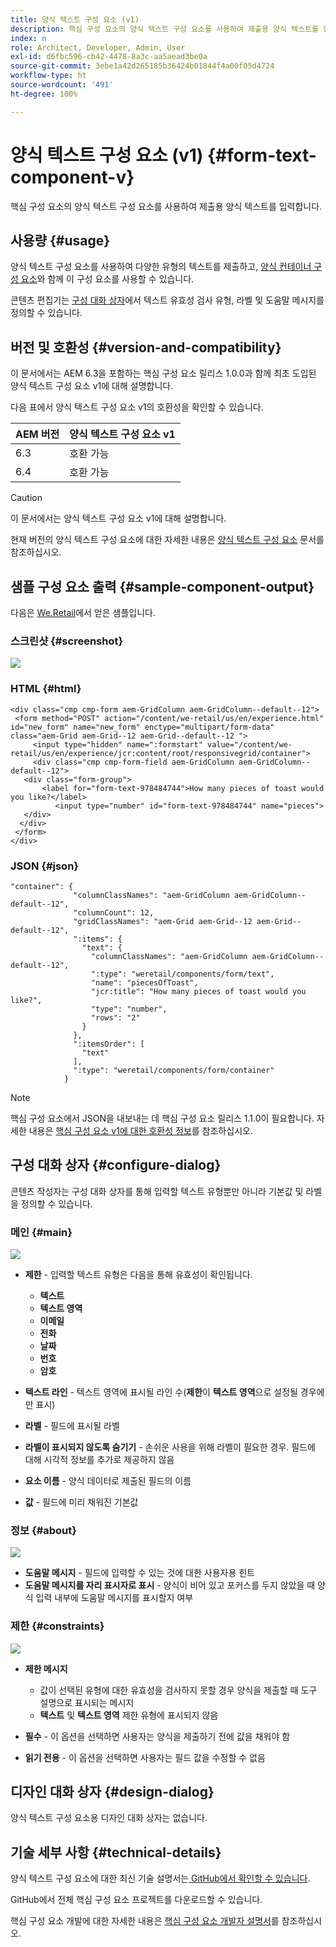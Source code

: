 ```yaml
---
title: 양식 텍스트 구성 요소 (v1)
description: 핵심 구성 요소의 양식 텍스트 구성 요소를 사용하여 제출용 양식 텍스트를 입력합니다.
index: n
role: Architect, Developer, Admin, User
exl-id: d6fbc596-cb42-4478-8a3c-aa5aead3be0a
source-git-commit: 3ebe1a42d265185b36424b01844f4a00f05d4724
workflow-type: ht
source-wordcount: '491'
ht-degree: 100%

---
```


# 양식 텍스트 구성 요소 (v1) {#form-text-component-v}

핵심 구성 요소의 양식 텍스트 구성 요소를 사용하여 제출용 양식 텍스트를 입력합니다.

## 사용량 {#usage}

양식 텍스트 구성 요소를 사용하여 다양한 유형의 텍스트를 제출하고, [양식 컨테이너 구성 요소](form-container-v1.md)와 함께 이 구성 요소를 사용할 수 있습니다.

콘텐츠 편집기는 [구성 대화 상자](#configure-dialog)에서 텍스트 유효성 검사 유형, 라벨 및 도움말 메시지를 정의할 수 있습니다.

## 버전 및 호환성 {#version-and-compatibility}

이 문서에서는 AEM 6.3을 포함하는 핵심 구성 요소 릴리스 1.0.0과 함께 최초 도입된 양식 텍스트 구성 요소 v1에 대해 설명합니다.

다음 표에서 양식 텍스트 구성 요소 v1의 호환성을 확인할 수 있습니다.

| AEM 버전 | 양식 텍스트 구성 요소 v1 |
|--- |--- |
| 6.3 | 호환 가능 |
| 6.4 | 호환 가능 |

>[!CAUTION]
>
>이 문서에서는 양식 텍스트 구성 요소 v1에 대해 설명합니다.
>
>현재 버전의 양식 텍스트 구성 요소에 대한 자세한 내용은 [양식 텍스트 구성 요소](/help/components/forms/form-text.md) 문서를 참조하십시오.

## 샘플 구성 요소 출력 {#sample-component-output}

다음은 [We.Retail](https://helpx.adobe.com/kr/experience-manager/6-4/sites/developing/using/we-retail.html)에서 얻은 샘플입니다.

### 스크린샷 {#screenshot}

![](/help/assets/chlimage_1-22.png)

### HTML {#html}

```
<div class="cmp cmp-form aem-GridColumn aem-GridColumn--default--12">
 <form method="POST" action="/content/we-retail/us/en/experience.html" id="new_form" name="new_form" enctype="multipart/form-data" class="aem-Grid aem-Grid--12 aem-Grid--default--12 ">
     <input type="hidden" name=":formstart" value="/content/we-retail/us/en/experience/jcr:content/root/responsivegrid/container">
     <div class="cmp cmp-form-field aem-GridColumn aem-GridColumn--default--12">
   <div class="form-group">
       <label for="form-text-978484744">How many pieces of toast would you like?</label>
          <input type="number" id="form-text-978484744" name="pieces">
   </div>
  </div>
 </form>
</div>
```

### JSON {#json}

```
"container": {
              "columnClassNames": "aem-GridColumn aem-GridColumn--default--12",
              "columnCount": 12,
              "gridClassNames": "aem-Grid aem-Grid--12 aem-Grid--default--12",
              ":items": {
                "text": {
                  "columnClassNames": "aem-GridColumn aem-GridColumn--default--12",
                  ":type": "weretail/components/form/text",
                  "name": "piecesOfToast",
                  "jcr:title": "How many pieces of toast would you like?",
                  "type": "number",
                  "rows": "2"
                }
              },
              ":itemsOrder": [
                "text"
              ],
              ":type": "weretail/components/form/container"
            }
```

>[!NOTE]
>
>핵심 구성 요소에서 JSON을 내보내는 데 핵심 구성 요소 릴리스 1.1.0이 필요합니다. 자세한 내용은 [핵심 구성 요소 v1에 대한 호환성 정보](/help/versions.md)를 참조하십시오.

## 구성 대화 상자 {#configure-dialog}

콘텐츠 작성자는 구성 대화 상자를 통해 입력할 텍스트 유형뿐만 아니라 기본값 및 라벨을 정의할 수 있습니다.

### 메인 {#main}

![](/help/assets/chlimage_1-23.png)

* **제한** - 입력할 텍스트 유형은 다음을 통해 유효성이 확인됩니다.

   * **텍스트**
   * **텍스트 영역**
   * **이메일**
   * **전화**
   * **날짜**
   * **번호**
   * **암호**

* **텍스트 라인** - 텍스트 영역에 표시될 라인 수(**제한**&#x200B;이 **텍스트 영역**&#x200B;으로 설정될 경우에만 표시)

* **라벨** - 필드에 표시될 라벨
* **라벨이 표시되지 않도록 숨기기** - 손쉬운 사용을 위해 라벨이 필요한 경우. 필드에 대해 시각적 정보를 추가로 제공하지 않음
* **요소 이름** - 양식 데이터로 제출된 필드의 이름
* **값** - 필드에 미리 채워진 기본값

### 정보 {#about}

![](/help/assets/chlimage_1-24.png)

* **도움말 메시지** - 필드에 입력할 수 있는 것에 대한 사용자용 힌트
* **도움말 메시지를 자리 표시자로 표시** - 양식이 비어 있고 포커스를 두지 않았을 때 양식 입력 내부에 도움말 메시지를 표시할지 여부

### 제한 {#constraints}

![](/help/assets/chlimage_1-25.png)

* **제한 메시지**

   * 값이 선택된 유형에 대한 유효성을 검사하지 못할 경우 양식을 제출할 때 도구 설명으로 표시되는 메시지
   * **텍스트** 및 **텍스트 영역** 제한 유형에 표시되지 않음

* **필수** - 이 옵션을 선택하면 사용자는 양식을 제출하기 전에 값을 채워야 함
* **읽기 전용** - 이 옵션을 선택하면 사용자는 필드 값을 수정할 수 없음

## 디자인 대화 상자 {#design-dialog}

양식 텍스트 구성 요소용 디자인 대화 상자는 없습니다.

## 기술 세부 사항 {#technical-details}

양식 텍스트 구성 요소에 대한 최신 기술 설명서는[ GitHub에서 확인할 수 있습니다](https://github.com/adobe/aem-core-wcm-components/tree/master/content/src/content/jcr_root/apps/core/wcm/components/form/text/v1/text).

GitHub에서 전체 핵심 구성 요소 프로젝트를 다운로드할 수 있습니다.

핵심 구성 요소 개발에 대한 자세한 내용은 [핵심 구성 요소 개발자 설명서](/help/developing/overview.md)를 참조하십시오.
